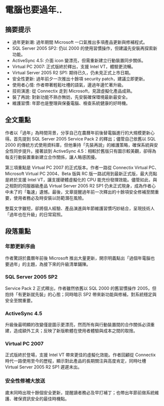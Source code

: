 # 電腦也要過年..

## 摘要提示
- 過年更新潮: 過年期間 Microsoft 一口氣推出多項產品更新與修補程式。
- SQL Server 2005 SP2: 仍以 2000 的使用習慣操作，但建議先安裝再探索新功能。
- ActiveSync 4.5: 介面 icon 變漂亮，但需重新建立行動裝置同步關係。
- Virtual PC 2007: 正式版終於釋出，支援 Intel VT，體驗更流暢。
- Virtual Server 2005 R2 SP1: 期待已久，仍未見正式上市日期。
- 安全性更新: 過年前夕一次推出十餘項 security patch，建議立即更新。
- 使用者心情: 作者帶著輕鬆吐槽的語氣，邊過年邊忙著升級。
- 技術演進: 從 Connectix 走到 Microsoft，見證虛擬化產品成熟。
- 裝了再說: 對新功能不熟亦無妨，先安裝確保環境最新最安全。
- 維護習慣: 年節也是整理與保養電腦、檢查系統健康的好時機。

## 全文重點
作者以「過年」為時間背景，分享自己在農曆年前後替電腦進行的大規模更新心得。首先提到 SQL Server 2005 Service Pack 2 的釋出；儘管自己依舊以 SQL 2000 的傳統方式使用資料庫，但他秉持「先裝再說」的維護策略，確保系統與安全性同步提升。接著談到 ActiveSync 4.5：相較於舊版只有圖示較美觀，卻得為每支行動裝置重新建立合作關係，讓人略感困擾。

第三項重點是 Virtual PC 2007 的正式版本。作者一路從 Connectix Virtual PC、Microsoft Virtual PC 2004、Beta 版與 RC 版一路試用到最新正式版，最大亮點是終於支援 Intel VT，讓支援硬體虛擬化的 CPU 能充份發揮效能。儘管如此，與之相對的伺服器級產品 Virtual Server 2005 R2 SP1 仍未正式現身，成為作者心中未了的「龜速」遺憾。最後，文章提醒過年前一次釋出的十餘項安全修補至關重要，使用者務必及時安裝以防範潛在風險。

整篇文字雖短，卻將個人經驗、產品演進與年節維護習慣巧妙結合，呈現技術人「過年也在升級」的日常寫照。

## 段落重點
### 年節更新序曲
作者驚訝於農曆年前後 Microsoft 推出大量更新，開宗明義點出「過個年電腦也要過年」的主題，為接下來的升級清單鋪陳。

### SQL Server 2005 SP2
Service Pack 2 正式釋出，作者雖然依舊以 SQL 2000 的舊習慣操作 2005，但抱持「有更新就先裝」的心態；同時暗示 SP2 帶來新功能與修補，對系統穩定與安全至關重要。

### ActiveSync 4.5
升級後最明顯的改變僅是圖示更漂亮，然而所有與行動裝置間的合作關係必須重建，造成額外工夫；反映了新版軟體在使用者體驗與成本之間的取捨。

### Virtual PC 2007
正式版終於登場，支援 Intel VT 帶來更佳的虛擬化效能。作者回顧從 Connectix 時代一路使用至今的歷程，顯示對此產品的長期關注與高度肯定，同時吐槽 Virtual Server 2005 R2 SP1 遲遲未出。

### 安全性修補大放送
歲末同時出現十餘個安全更新，提醒讀者務必及早打補丁；也帶出年節前做系統維護、確保資訊安全的最佳時機點。